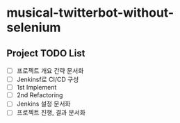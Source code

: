 # musical-twitterbot-without-selenium

## Project TODO List 
- [ ] 프로젝트 개요 간략 문서화
- [ ] Jenkinsf로 CI/CD 구성
- [ ] 1st Implement
- [ ] 2nd Refactoring  
- [ ] Jenkins 설정 문서화
- [ ] 프로젝트 진행, 결과 문서화

